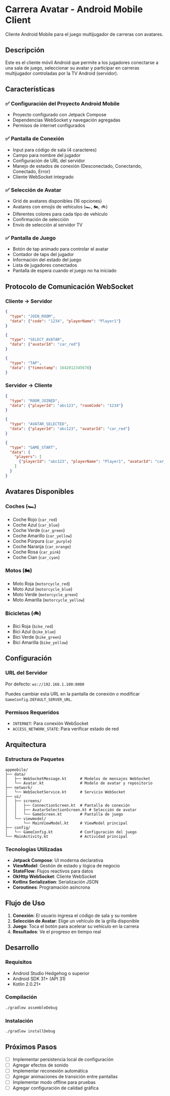 # Carrera Avatar - Android Mobile Client

Cliente Android Mobile para el juego multijugador de carreras con avatares.

## Descripción

Este es el cliente móvil Android que permite a los jugadores conectarse a una sala de juego, seleccionar su avatar y participar en carreras multijugador controladas por la TV Android (servidor).

## Características

### ✅ Configuración del Proyecto Android Mobile

- Proyecto configurado con Jetpack Compose
- Dependencias WebSocket y navegación agregadas
- Permisos de internet configurados

### ✅ Pantalla de Conexión

- Input para código de sala (4 caracteres)
- Campo para nombre del jugador
- Configuración de URL del servidor
- Manejo de estados de conexión (Desconectado, Conectando, Conectado, Error)
- Cliente WebSocket integrado

### ✅ Selección de Avatar

- Grid de avatares disponibles (16 opciones)
- Avatares con emojis de vehículos (🏎️, 🏍️, 🚲)
- Diferentes colores para cada tipo de vehículo
- Confirmación de selección
- Envío de selección al servidor TV

### ✅ Pantalla de Juego

- Botón de tap animado para controlar el avatar
- Contador de taps del jugador
- Información del estado del juego
- Lista de jugadores conectados
- Pantalla de espera cuando el juego no ha iniciado

## Protocolo de Comunicación WebSocket

### Cliente → Servidor

```json
{
  "type": "JOIN_ROOM",
  "data": {"code": "1234", "playerName": "Player1"}
}

{
  "type": "SELECT_AVATAR",
  "data": {"avatarId": "car_red"}
}

{
  "type": "TAP",
  "data": {"timestamp": 1642012345678}
}
```

### Servidor → Cliente

```json
{
  "type": "ROOM_JOINED",
  "data": {"playerId": "abc123", "roomCode": "1234"}
}

{
  "type": "AVATAR_SELECTED",
  "data": {"playerId": "abc123", "avatarId": "car_red"}
}

{
  "type": "GAME_START",
  "data": {
    "players": [
      {"playerId": "abc123", "playerName": "Player1", "avatarId": "car_red"}
    ]
  }
}
```

## Avatares Disponibles

### Coches (🏎️)

- Coche Rojo (`car_red`)
- Coche Azul (`car_blue`)
- Coche Verde (`car_green`)
- Coche Amarillo (`car_yellow`)
- Coche Púrpura (`car_purple`)
- Coche Naranja (`car_orange`)
- Coche Rosa (`car_pink`)
- Coche Cian (`car_cyan`)

### Motos (🏍️)

- Moto Roja (`motorcycle_red`)
- Moto Azul (`motorcycle_blue`)
- Moto Verde (`motorcycle_green`)
- Moto Amarilla (`motorcycle_yellow`)

### Bicicletas (🚲)

- Bici Roja (`bike_red`)
- Bici Azul (`bike_blue`)
- Bici Verde (`bike_green`)
- Bici Amarilla (`bike_yellow`)

## Configuración

### URL del Servidor

Por defecto: `ws://192.168.1.100:8080`

Puedes cambiar esta URL en la pantalla de conexión o modificar `GameConfig.DEFAULT_SERVER_URL`.

### Permisos Requeridos

- `INTERNET`: Para conexión WebSocket
- `ACCESS_NETWORK_STATE`: Para verificar estado de red

## Arquitectura

### Estructura de Paquetes

```
appmobile/
├── data/
│   ├── WebSocketMessage.kt      # Modelos de mensajes WebSocket
│   └── Avatar.kt                # Modelo de avatar y repositorio
├── network/
│   └── WebSocketService.kt      # Servicio WebSocket
├── ui/
│   ├── screens/
│   │   ├── ConnectionScreen.kt  # Pantalla de conexión
│   │   ├── AvatarSelectionScreen.kt # Selección de avatar
│   │   └── GameScreen.kt        # Pantalla de juego
│   └── viewmodel/
│       └── MainViewModel.kt     # ViewModel principal
├── config/
│   └── GameConfig.kt            # Configuración del juego
└── MainActivity.kt              # Actividad principal
```

### Tecnologías Utilizadas

- **Jetpack Compose**: UI moderna declarativa
- **ViewModel**: Gestión de estado y lógica de negocio
- **StateFlow**: Flujos reactivos para datos
- **OkHttp WebSocket**: Cliente WebSocket
- **Kotlinx Serialization**: Serialización JSON
- **Coroutines**: Programación asíncrona

## Flujo de Uso

1. **Conexión**: El usuario ingresa el código de sala y su nombre
2. **Selección de Avatar**: Elige un vehículo de la grilla disponible
3. **Juego**: Toca el botón para acelerar su vehículo en la carrera
4. **Resultados**: Ve el progreso en tiempo real

## Desarrollo

### Requisitos

- Android Studio Hedgehog o superior
- Android SDK 31+ (API 31)
- Kotlin 2.0.21+

### Compilación

```bash
./gradlew assembleDebug
```

### Instalación

```bash
./gradlew installDebug
```

## Próximos Pasos

- [ ] Implementar persistencia local de configuración
- [ ] Agregar efectos de sonido
- [ ] Implementar reconexión automática
- [ ] Agregar animaciones de transición entre pantallas
- [ ] Implementar modo offline para pruebas
- [ ] Agregar configuración de calidad gráfica
